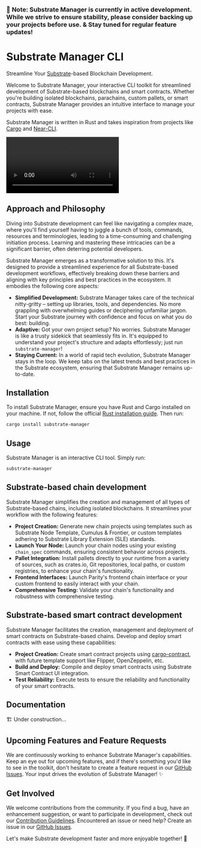 ### 🚧 **Note: Substrate Manager is currently in active development. While we strive to ensure stability, please consider backing up your projects before use. & Stay tuned for regular feature updates!**

# Substrate Manager CLI

Streamline Your [Substrate](https://substrate.io/)-based Blockchain Development.

Welcome to Substrate Manager, your interactive CLI toolkit for streamlined development of Substrate-based blockchains and smart contracts. Whether you're building isolated blockchains, parachains, custom pallets, or smart contracts, Substrate Manager provides an intuitive interface to manage your projects with ease.

Substrate Manager is written in Rust and takes inspiration from projects like [Cargo](https://github.com/rust-lang/cargo) and [Near-CLI](https://github.com/near/near-cli-rs).

<video src='https://github.com/omerdn1/substrate-manager/assets/10265367/50ac8c97-ba83-4376-b964-bff9babcc5e5' loop autoplay>
</video>

## Approach and Philosophy

Diving into Substrate development can feel like navigating a complex maze, where you'll find yourself having to juggle a bunch of tools, commands, resources and terminologies, leading to a time-consuming and challenging initiation process. Learning and mastering these intricacies can be a significant barrier, often deterring potential developers.

Substrate Manager emerges as a transformative solution to this. It's designed to provide a streamlined experience for all Substrate-based development workflows, effectively breaking down these barriers and aligning with key principles and best practices in the ecosystem. It embodies the following core aspects:

- **Simplified Development:** Substrate Manager takes care of the technical nitty-gritty – setting up libraries, tools, and dependencies. No more grappling with overwhelming guides or deciphering unfamiliar jargon. Start your Substrate journey with confidence and focus on what you do best: building.
- **Adaptive:** Got your own project setup? No worries. Substrate Manager is like a trusty sidekick that seamlessly fits in. It's equipped to understand your project's structure and adapts effortlessly; just run `substrate-manager`!
- **Staying Current:** In a world of rapid tech evolution, Substrate Manager stays in the loop. We keep tabs on the latest trends and best practices in the Substrate ecosystem, ensuring that Substrate Manager remains up-to-date.

## Installation

To install Substrate Manager, ensure you have Rust and Cargo installed on your machine. If not, follow the official [Rust installation guide](https://www.rust-lang.org/tools/install).
Then run:

```sh
cargo install substrate-manager
```

## Usage

Substrate Manager is an interactive CLI tool.
Simply run:

```sh
substrate-manager
```

## Substrate-based chain development

Substrate Manager simplifies the creation and management of all types of Substrate-based chains, including isolated blockchains. It streamlines your workflow with the following features:

- **Project Creation:** Generate new chain projects using templates such as Substrate Node Template, Cumulus & Frontier, or custom templates adhering to Substrate Library Extension (SLE) standards.
- **Launch Your Node:** Launch your chain nodes using your existing `chain_spec` commands, ensuring consistent behavior across projects.
- **Pallet Integration:** Install pallets directly to your runtime from a variety of sources, such as crates.io, Git repositories, local paths, or custom registries, to enhance your chain's functionality.
- **Frontend Interfaces:** Launch Parity's frontend chain interface or your custom frontend to easily interact with your chain.
- **Comprehensive Testing:** Validate your chain's functionality and robustness with comprehensive testing.

## Substrate-based smart contract development

Substrate Manager facilitates the creation, management and deployment of smart contracts on Substrate-based chains. Develop and deploy smart contracts with ease using these capabilities:

- **Project Creation:** Create smart contract projects using [cargo-contract](https://github.com/paritytech/cargo-contract), with future template support like Flipper, OpenZeppelin, etc.
- **Build and Deploy:** Compile and deploy smart contracts using Substrate Smart Contract UI integration.
- **Test Reliability:** Execute tests to ensure the reliability and functionality of your smart contracts.

## Documentation

🏗️ Under construction...

## Upcoming Features and Feature Requests

We are continuously working to enhance Substrate Manager's capabilities. Keep an eye out for upcoming features, and if there's something you'd like to see in the toolkit, don't hesitate to create a feature request in our [GitHub Issues](https://github.com/omerdn1/substrate-manager/issues). Your input drives the evolution of Substrate Manager! ✨

## Get Involved

We welcome contributions from the community. If you find a bug, have an enhancement suggestion, or want to participate in development, check out our [Contribution Guidelines](https://github.com/omerdn1/substrate-manager/blob/main/CONTRIBUTING.md).
Encountered an issue or need help? Create an issue in our [GitHub Issues](https://github.com/omerdn1/substrate-manager/issues).

Let's make Substrate development faster and more enjoyable together! 🚀
